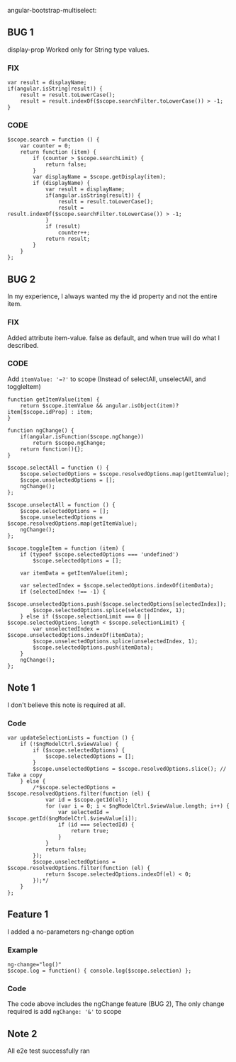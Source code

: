 angular-bootstrap-multiselect:
## BUG 1
display-prop Worked only for String type values.
### FIX
```
var result = displayName;
if(angular.isString(result)) {
	result = result.toLowerCase();
	result = result.indexOf($scope.searchFilter.toLowerCase()) > -1;
}
```
### CODE
```
$scope.search = function () {
	var counter = 0;
	return function (item) {
		if (counter > $scope.searchLimit) {
			return false;
		}
		var displayName = $scope.getDisplay(item);
		if (displayName) {
			var result = displayName;
			if(angular.isString(result)) {
				result = result.toLowerCase();
				result = result.indexOf($scope.searchFilter.toLowerCase()) > -1;
			}
			if (result)
				counter++;
			return result;
		}
	}
};
```

## BUG 2
In my experience, I always wanted my the id property and not the entire item.
### FIX
Added attribute item-value. false as default, and when true will do what I described.
### CODE
Add ```itemValue: '=?'``` to scope
(Instead of selectAll, unselectAll, and toggleItem)
```
function getItemValue(item) {
    return $scope.itemValue && angular.isObject(item)? item[$scope.idProp] : item;
}

function ngChange() {
    if(angular.isFunction($scope.ngChange))
        return $scope.ngChange;
    return function(){};
}

$scope.selectAll = function () {
    $scope.selectedOptions = $scope.resolvedOptions.map(getItemValue);
    $scope.unselectedOptions = [];
    ngChange();
};

$scope.unselectAll = function () {
    $scope.selectedOptions = [];
    $scope.unselectedOptions = $scope.resolvedOptions.map(getItemValue);
    ngChange();
};

$scope.toggleItem = function (item) {
    if (typeof $scope.selectedOptions === 'undefined')
        $scope.selectedOptions = [];

    var itemData = getItemValue(item);

    var selectedIndex = $scope.selectedOptions.indexOf(itemData);
    if (selectedIndex !== -1) {
        $scope.unselectedOptions.push($scope.selectedOptions[selectedIndex]);
        $scope.selectedOptions.splice(selectedIndex, 1);
    } else if ($scope.selectionLimit === 0 || $scope.selectedOptions.length < $scope.selectionLimit) {
        var unselectedIndex = $scope.unselectedOptions.indexOf(itemData);
        $scope.unselectedOptions.splice(unselectedIndex, 1);
        $scope.selectedOptions.push(itemData);
    }
    ngChange();
};
```

## Note 1
I don't believe this note is required at all.
### Code
```
var updateSelectionLists = function () {
    if (!$ngModelCtrl.$viewValue) {
        if ($scope.selectedOptions) {
            $scope.selectedOptions = [];
        }
        $scope.unselectedOptions = $scope.resolvedOptions.slice(); // Take a copy
    } else {
        /*$scope.selectedOptions = $scope.resolvedOptions.filter(function (el) {
            var id = $scope.getId(el);
            for (var i = 0; i < $ngModelCtrl.$viewValue.length; i++) {
                var selectedId = $scope.getId($ngModelCtrl.$viewValue[i]);
                if (id === selectedId) {
                    return true;
                }
            }
            return false;
        });
        $scope.unselectedOptions = $scope.resolvedOptions.filter(function (el) {
            return $scope.selectedOptions.indexOf(el) < 0;
        });*/
    }
};
```

## Feature 1
I added a no-parameters ng-change option
### Example
```
ng-change="log()"
$scope.log = function() { console.log($scope.selection) };
```
### Code
The code above includes the ngChange feature (BUG 2),
The only change required is add ```ngChange: '&'``` to scope

## Note 2
All e2e test successfully ran
